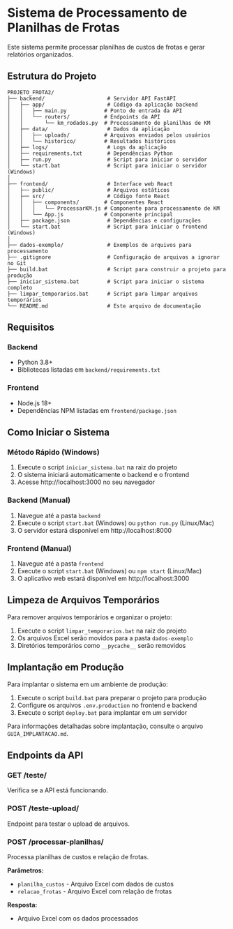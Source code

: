 # Sistema de Processamento de Planilhas de Frotas

Este sistema permite processar planilhas de custos de frotas e gerar relatórios organizados.

## Estrutura do Projeto

```
PROJETO_FROTA2/
├── backend/                    # Servidor API FastAPI
│   ├── app/                    # Código da aplicação backend
│   │   ├── main.py            # Ponto de entrada da API
│   │   └── routers/           # Endpoints da API
│   │       └── km_rodados.py  # Processamento de planilhas de KM
│   ├── data/                   # Dados da aplicação
│   │   ├── uploads/           # Arquivos enviados pelos usuários
│   │   └── historico/         # Resultados históricos
│   ├── logs/                   # Logs da aplicação
│   ├── requirements.txt        # Dependências Python
│   ├── run.py                  # Script para iniciar o servidor
│   └── start.bat               # Script para iniciar o servidor (Windows)
│
├── frontend/                   # Interface web React
│   ├── public/                 # Arquivos estáticos
│   ├── src/                    # Código fonte React
│   │   ├── components/        # Componentes React
│   │   │   └── ProcessarKM.js # Componente para processamento de KM
│   │   └── App.js             # Componente principal
│   ├── package.json            # Dependências e configurações
│   └── start.bat               # Script para iniciar o frontend (Windows)
│
├── dados-exemplo/              # Exemplos de arquivos para processamento
├── .gitignore                  # Configuração de arquivos a ignorar no Git
├── build.bat                   # Script para construir o projeto para produção
├── iniciar_sistema.bat         # Script para iniciar o sistema completo
├── limpar_temporarios.bat      # Script para limpar arquivos temporários
└── README.md                   # Este arquivo de documentação
```

## Requisitos

### Backend

- Python 3.8+
- Bibliotecas listadas em `backend/requirements.txt`

### Frontend

- Node.js 18+
- Dependências NPM listadas em `frontend/package.json`

## Como Iniciar o Sistema

### Método Rápido (Windows)

1. Execute o script `iniciar_sistema.bat` na raiz do projeto
2. O sistema iniciará automaticamente o backend e o frontend
3. Acesse http://localhost:3000 no seu navegador

### Backend (Manual)

1. Navegue até a pasta `backend`
2. Execute o script `start.bat` (Windows) ou `python run.py` (Linux/Mac)
3. O servidor estará disponível em http://localhost:8000

### Frontend (Manual)

1. Navegue até a pasta `frontend`
2. Execute o script `start.bat` (Windows) ou `npm start` (Linux/Mac)
3. O aplicativo web estará disponível em http://localhost:3000

## Limpeza de Arquivos Temporários

Para remover arquivos temporários e organizar o projeto:

1. Execute o script `limpar_temporarios.bat` na raiz do projeto
2. Os arquivos Excel serão movidos para a pasta `dados-exemplo`
3. Diretórios temporários como `__pycache__` serão removidos

## Implantação em Produção

Para implantar o sistema em um ambiente de produção:

1. Execute o script `build.bat` para preparar o projeto para produção
2. Configure os arquivos `.env.production` no frontend e backend
3. Execute o script `deploy.bat` para implantar em um servidor

Para informações detalhadas sobre implantação, consulte o arquivo `GUIA_IMPLANTACAO.md`.

## Endpoints da API

### GET /teste/

Verifica se a API está funcionando.

### POST /teste-upload/

Endpoint para testar o upload de arquivos.

### POST /processar-planilhas/

Processa planilhas de custos e relação de frotas.

**Parâmetros:**

- `planilha_custos` - Arquivo Excel com dados de custos
- `relacao_frotas` - Arquivo Excel com relação de frotas

**Resposta:**

- Arquivo Excel com os dados processados
